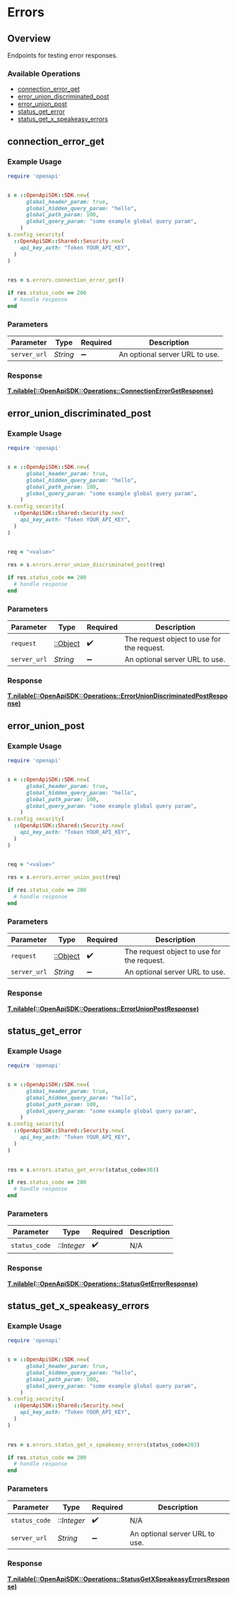 # Errors

## Overview

Endpoints for testing error responses.

### Available Operations

* [connection_error_get](#connection_error_get)
* [error_union_discriminated_post](#error_union_discriminated_post)
* [error_union_post](#error_union_post)
* [status_get_error](#status_get_error)
* [status_get_x_speakeasy_errors](#status_get_x_speakeasy_errors)

## connection_error_get

### Example Usage

```ruby
require 'openapi'


s = ::OpenApiSDK::SDK.new(
      global_header_param: true,
      global_hidden_query_param: "hello",
      global_path_param: 100,
      global_query_param: "some example global query param",
    )
s.config_security(
  ::OpenApiSDK::Shared::Security.new(
    api_key_auth: "Token YOUR_API_KEY",
  )
)

    
res = s.errors.connection_error_get()

if res.status_code == 200
  # handle response
end

```

### Parameters

| Parameter                      | Type                           | Required                       | Description                    |
| ------------------------------ | ------------------------------ | ------------------------------ | ------------------------------ |
| `server_url`                   | *String*                       | :heavy_minus_sign:             | An optional server URL to use. |

### Response

**[T.nilable(::OpenApiSDK::Operations::ConnectionErrorGetResponse)](../../models/operations/connectionerrorgetresponse.md)**




## error_union_discriminated_post

### Example Usage

```ruby
require 'openapi'


s = ::OpenApiSDK::SDK.new(
      global_header_param: true,
      global_hidden_query_param: "hello",
      global_path_param: 100,
      global_query_param: "some example global query param",
    )
s.config_security(
  ::OpenApiSDK::Shared::Security.new(
    api_key_auth: "Token YOUR_API_KEY",
  )
)


req = "<value>"
    
res = s.errors.error_union_discriminated_post(req)

if res.status_code == 200
  # handle response
end

```

### Parameters

| Parameter                                  | Type                                       | Required                                   | Description                                |
| ------------------------------------------ | ------------------------------------------ | ------------------------------------------ | ------------------------------------------ |
| `request`                                  | [::Object](../../models//.md)              | :heavy_check_mark:                         | The request object to use for the request. |
| `server_url`                               | *String*                                   | :heavy_minus_sign:                         | An optional server URL to use.             |

### Response

**[T.nilable(::OpenApiSDK::Operations::ErrorUnionDiscriminatedPostResponse)](../../models/operations/erroruniondiscriminatedpostresponse.md)**




## error_union_post

### Example Usage

```ruby
require 'openapi'


s = ::OpenApiSDK::SDK.new(
      global_header_param: true,
      global_hidden_query_param: "hello",
      global_path_param: 100,
      global_query_param: "some example global query param",
    )
s.config_security(
  ::OpenApiSDK::Shared::Security.new(
    api_key_auth: "Token YOUR_API_KEY",
  )
)


req = "<value>"
    
res = s.errors.error_union_post(req)

if res.status_code == 200
  # handle response
end

```

### Parameters

| Parameter                                  | Type                                       | Required                                   | Description                                |
| ------------------------------------------ | ------------------------------------------ | ------------------------------------------ | ------------------------------------------ |
| `request`                                  | [::Object](../../models//.md)              | :heavy_check_mark:                         | The request object to use for the request. |
| `server_url`                               | *String*                                   | :heavy_minus_sign:                         | An optional server URL to use.             |

### Response

**[T.nilable(::OpenApiSDK::Operations::ErrorUnionPostResponse)](../../models/operations/errorunionpostresponse.md)**




## status_get_error

### Example Usage

```ruby
require 'openapi'


s = ::OpenApiSDK::SDK.new(
      global_header_param: true,
      global_hidden_query_param: "hello",
      global_path_param: 100,
      global_query_param: "some example global query param",
    )
s.config_security(
  ::OpenApiSDK::Shared::Security.new(
    api_key_auth: "Token YOUR_API_KEY",
  )
)

    
res = s.errors.status_get_error(status_code=303)

if res.status_code == 200
  # handle response
end

```

### Parameters

| Parameter          | Type               | Required           | Description        |
| ------------------ | ------------------ | ------------------ | ------------------ |
| `status_code`      | *::Integer*        | :heavy_check_mark: | N/A                |

### Response

**[T.nilable(::OpenApiSDK::Operations::StatusGetErrorResponse)](../../models/operations/statusgeterrorresponse.md)**




## status_get_x_speakeasy_errors

### Example Usage

```ruby
require 'openapi'


s = ::OpenApiSDK::SDK.new(
      global_header_param: true,
      global_hidden_query_param: "hello",
      global_path_param: 100,
      global_query_param: "some example global query param",
    )
s.config_security(
  ::OpenApiSDK::Shared::Security.new(
    api_key_auth: "Token YOUR_API_KEY",
  )
)

    
res = s.errors.status_get_x_speakeasy_errors(status_code=203)

if res.status_code == 200
  # handle response
end

```

### Parameters

| Parameter                      | Type                           | Required                       | Description                    |
| ------------------------------ | ------------------------------ | ------------------------------ | ------------------------------ |
| `status_code`                  | *::Integer*                    | :heavy_check_mark:             | N/A                            |
| `server_url`                   | *String*                       | :heavy_minus_sign:             | An optional server URL to use. |

### Response

**[T.nilable(::OpenApiSDK::Operations::StatusGetXSpeakeasyErrorsResponse)](../../models/operations/statusgetxspeakeasyerrorsresponse.md)**



